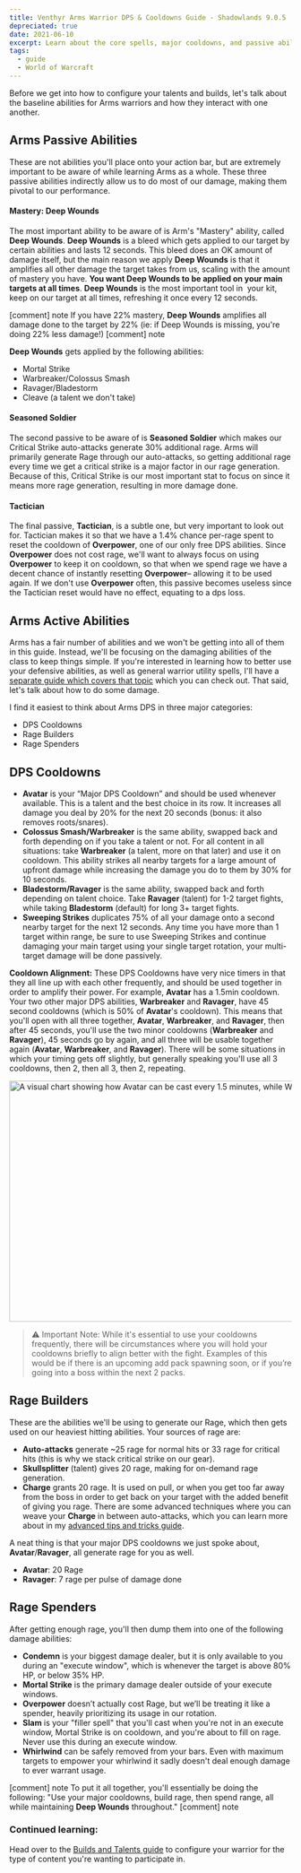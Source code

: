```yaml
---
title: Venthyr Arms Warrior DPS & Cooldowns Guide - Shadowlands 9.0.5
depreciated: true
date: 2021-06-10
excerpt: Learn about the core spells, major cooldowns, and passive abilities of the Venthyr Arms Warrior for patch 9.0.5
tags:
  - guide
  - World of Warcraft
---
```


Before we get into how to configure your talents and builds, let's talk about the baseline abilities for Arms warriors and how they interact with one another.

## Arms Passive Abilities
These are not abilities you'll place onto your action bar, but are extremely important to be aware of while learning Arms as a whole. These three passive abilities indirectly allow us to do most of our damage, making them pivotal to our performance.

#### Mastery: Deep Wounds
The most important ability to be aware of is Arm's "Mastery" ability, called **Deep Wounds**. **Deep Wounds** is a bleed which gets applied to our target by certain abilities and lasts 12 seconds. This bleed does an OK amount of damage itself, but the main reason we apply **Deep Wounds** is that it amplifies all other damage the target takes from us, scaling with the amount of mastery you have. **You want Deep Wounds to be applied on your main targets at all times**. **Deep Wounds** is the most important tool in  your kit, keep on our target at all times, refreshing it once every 12 seconds.

[comment] note
If you have 22% mastery, **Deep Wounds** amplifies all damage done to the target by 22% (ie: if Deep Wounds is missing, you're doing 22% less damage!)
[comment] note

**Deep Wounds** gets applied by the following abilities:
- Mortal Strike
- Warbreaker/Colossus Smash
- Ravager/Bladestorm
- Cleave (a talent we don't take)

#### Seasoned Soldier
The second passive to be aware of is **Seasoned Soldier** which makes our Critical Strike auto-attacks generate 30% additional rage. Arms will primarily generate Rage through our auto-attacks, so getting additional rage every time we get a critical strike is a major factor in our rage generation. Because of this, Critical Strike is our most important stat to focus on since it means more rage generation, resulting in more damage done.

#### Tactician
The final passive, **Tactician**, is a subtle one, but very important to look out for. Tactician makes it so that we have a 1.4% chance per-rage spent to reset the cooldown of **Overpower**, one of our only free DPS abilities. Since **Overpower** does not cost rage, we'll want to always focus on using **Overpower** to keep it on cooldown, so that when we spend rage we have a decent chance of instantly resetting **Overpower**– allowing it to be used again. If we don't use **Overpower** often, this passive becomes useless since the Tactician reset would have no effect, equating to a dps loss.

## Arms Active Abilities
Arms has a fair number of abilities and we won't be getting into all of them in this guide. Instead, we'll be focusing on the damaging abilities of the class to keep things simple. If you're interested in learning how to better use your defensive abilities, as well as general warrior utility spells, I'll have a<a href="https://hrothmar.com/guides/advanced-arms-warrior-tips-tricks/"> separate guide which covers that topic</a> which you can check out. That said, let's talk about how to do some damage.

I find it easiest to think about Arms DPS in three major categories:
- DPS Cooldowns
- Rage Builders
- Rage Spenders


## DPS Cooldowns
- **Avatar** is your “Major DPS Cooldown” and should be used whenever available. This is a talent and the best choice in its row. It increases all damage you deal by 20% for the next 20 seconds (bonus: it also removes roots/snares).
- **Colossus Smash/Warbreaker** is the same ability, swapped back and forth depending on if you take a talent or not. For all content in all situations: take **Warbreaker** (a talent, more on that later) and use it on cooldown. This ability strikes all nearby targets for a large amount of upfront damage while increasing the damage you do to them by 30% for 10 seconds.
- **Bladestorm/Ravager** is the same ability, swapped back and forth depending on talent choice. Take **Ravager** (talent) for 1-2 target fights, while taking **Bladestorm** (default) for long 3+ target fights.
- **Sweeping Strikes** duplicates 75% of all your damage onto a second nearby target for the next 12 seconds. Any time you have more than 1 target within range, be sure to use Sweeping Strikes and continue damaging your main target using your single target rotation, your multi-target damage will be done passively.

**Cooldown Alignment:**
These DPS Cooldowns have very nice timers in that they all line up with each other frequently, and should be used together in order to amplify their power. For example, **Avatar** has a 1.5min cooldown. Your two other major DPS abilities, **Warbreaker** and **Ravager**, have 45 second cooldowns (which is 50% of **Avatar**'s cooldown). This means that you'll open with all three together, **Avatar**, **Warbreaker**, and **Ravager**, then after 45 seconds, you'll use the two minor cooldowns (**Warbreaker** and **Ravager**), 45 seconds go by again, and all three will be usable together again (**Avatar**, **Warbreaker**, and **Ravager**). There will be some situations in which your timing gets off slightly, but generally speaking you'll use all 3 cooldowns, then 2, then all 3, then 2, repeating.

<img class="size-full" src="https://hrothmar.com/wp-content/uploads/2021/06/Major-CD-Alignments.jpg" alt="A visual chart showing how Avatar can be cast every 1.5 minutes, while Warbreaker/Ravager can get cast every 45 seconds. Aligning them every-other cooldown." width="1200" height="430" />

> ⚠️ Important Note: While it's essential to use your cooldowns frequently, there will be circumstances where you will hold your cooldowns briefly to align better with the fight. Examples of this would be if there is an upcoming add pack spawning soon, or if you’re going into a boss within the next 2 packs.

## Rage Builders
These are the abilities we'll be using to generate our Rage, which then gets used on our heaviest hitting abilities. Your sources of rage are:
- **Auto-attacks** generate ~25 rage for normal hits or 33 rage for critical hits (this is why we stack critical strike on our gear).
- **Skullsplitter** (talent) gives 20 rage, making for on-demand rage generation.
- **Charge** grants 20 rage. It is used on pull, or when you get too far away from the boss in order to get back on your target with the added benefit of giving you rage. There are some advanced techniques where you can weave your **Charge** in between auto-attacks, which you can learn more about in my <a href="https://hrothmar.com/guides/advanced-arms-warrior-tips-tricks/">advanced tips and tricks guide</a>.

A neat thing is that your major DPS cooldowns we just spoke about, **Avatar**/**Ravager**, all generate rage for you as well.
- **Avatar**: 20 Rage
- **Ravager**: 7 rage per pulse of damage done


## Rage Spenders
After getting enough rage, you'll then dump them into one of the following damage abilities:
- **Condemn** is your biggest damage dealer, but it is only available to you during an "execute window", which is whenever the target is above 80% HP, or below 35% HP.
- **Mortal Strike** is the primary damage dealer outside of your execute windows.
- **Overpower** doesn’t actually cost Rage, but we’ll be treating it like a spender, heavily prioritizing its usage in our rotation.
- **Slam** is your "filler spell" that you'll cast when you're not in an execute window, Mortal Strike is on cooldown, and you're about to fill on rage. Never use this during an execute window.
- **Whirlwind** can be safely removed from your bars. Even with maximum targets to empower your whirlwind it sadly doesn't deal enough damage to ever warrant usage.

[comment] note
To put it all together, you'll essentially be doing the following: "Use your major cooldowns, build rage, then spend range, all while maintaining **Deep Wounds** throughout."
[comment] note

### Continued learning:
Head over to the <a href="https://hrothmar.com/guides/venthyr-arms-warrior-talent-guide">Builds and Talents guide</a> to configure your warrior for the type of content you're wanting to participate in.